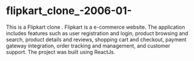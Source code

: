 # flipkart_clone_-2006-01-
This is a Flipkart clone . Flipkart is a e-commerce website.  The application includes features such as user registration and login, product browsing and search, product details and reviews, shopping cart and checkout, payment gateway integration, order tracking and management, and customer support. The project was built using ReactJs.
